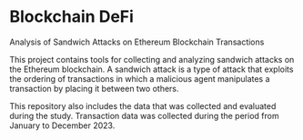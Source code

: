 # Blockchain DeFi

Analysis of Sandwich Attacks on Ethereum Blockchain Transactions

This project contains tools for collecting and analyzing sandwich attacks on the Ethereum blockchain.
A sandwich attack is a type of attack that exploits the ordering of transactions in which a malicious agent manipulates a transaction by placing it between two others.

This repository also includes the data that was collected and evaluated during the study.
Transaction data was collected during the period from January to December 2023.


